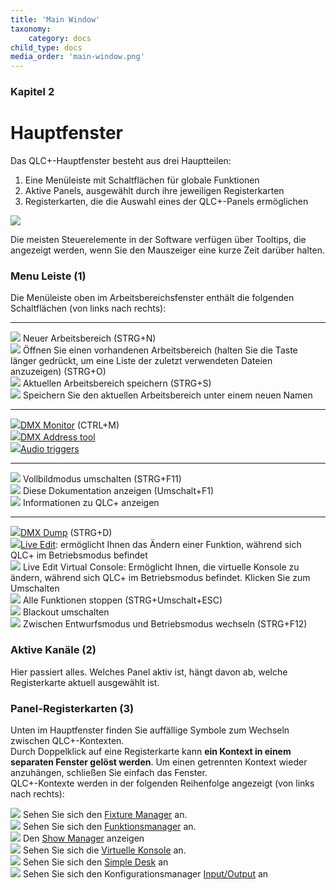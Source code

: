 ```yaml
---
title: 'Main Window'
taxonomy:
    category: docs
child_type: docs
media_order: 'main-window.png'
---
```


<style>
    #chapter p {
        text-align: left;
    }
</style>

### Kapitel 2

# Hauptfenster

Das QLC+-Hauptfenster besteht aus drei Hauptteilen:

1. Eine Menüleiste mit Schaltflächen für globale Funktionen
2. Aktive Panels, ausgewählt durch ihre jeweiligen Registerkarten
3. Registerkarten, die die Auswahl eines der QLC+-Panels ermöglichen

![](/main-window/main-window.png)

Die meisten Steuerelemente in der Software verfügen über Tooltips, die angezeigt werden, wenn Sie den Mauszeiger eine kurze Zeit darüber halten.

### Menu Leiste (1)

Die Menüleiste oben im Arbeitsbereichsfenster enthält die folgenden Schaltflächen (von links nach rechts):

* * *

![](../basics/filenew.png) Neuer Arbeitsbereich (STRG+N)  
![](../basics/fileopen.png) Öffnen Sie einen vorhandenen Arbeitsbereich (halten Sie die Taste länger gedrückt, um eine Liste der zuletzt verwendeten Dateien anzuzeigen) (STRG+O)  
![](../basics/filesave.png) Aktuellen Arbeitsbereich speichern (STRG+S)  
![](../basics/filesaveas.png) Speichern Sie den aktuellen Arbeitsbereich unter einem neuen Namen

* * *

![](../basics/monitor.png)[DMX Monitor](dmx-monitor) (CTRL+M)  
![](../basics/diptool.png)[DMX Address tool](dmx-address-tool)  
![](../basics/audioinput.png)[Audio triggers](/virtual-console/audio-triggers)  

* * *

![](../basics/fullscreen.png) Vollbildmodus umschalten (STRG+F11)  
![](../basics/help.png) Diese Dokumentation anzeigen (Umschalt+F1)  
![](../basics/qlcplus.svg?resize=32,32) Informationen zu QLC+ anzeigen

* * *

![](../basics/add_dump.png)[DMX Dump](dmx-dump) (STRG+D)  
![](../basics/liveedit.png)[Live Edit](live-edit): ermöglicht Ihnen das Ändern einer Funktion, während sich QLC+ im Betriebsmodus befindet  
![](../basics/liveedit_vc.png) Live Edit Virtual Console: Ermöglicht Ihnen, die virtuelle Konsole zu ändern, während sich QLC+ im Betriebsmodus befindet. Klicken Sie zum Umschalten  
![](../basics/panic.png) Alle Funktionen stoppen (STRG+Umschalt+ESC)  
![](../basics/blackout.png) Blackout umschalten  
![](../basics/operate.png) Zwischen Entwurfsmodus und Betriebsmodus wechseln (STRG+F12)

### Aktive Kanäle (2)

Hier passiert alles. Welches Panel aktiv ist, hängt davon ab, welche Registerkarte aktuell ausgewählt ist.

### Panel-Registerkarten (3)

Unten im Hauptfenster finden Sie auffällige Symbole zum Wechseln zwischen QLC+-Kontexten.  
Durch Doppelklick auf eine Registerkarte kann **ein Kontext in einem separaten Fenster gelöst werden**. Um einen getrennten Kontext wieder anzuhängen, schließen Sie einfach das Fenster.  
QLC+-Kontexte werden in der folgenden Reihenfolge angezeigt (von links nach rechts):

![](../basics/fixture.png) Sehen Sie sich den [Fixture Manager](/fixture-manager) an.  
![](../basics/function.png) Sehen Sie sich den [Funktionsmanager](/function-manager) an.  
![](../basics/show.png) Den [Show Manager](/show-manager) anzeigen  
![](../basics/virtualconsole.png) Sehen Sie sich die [Virtuelle Konsole](/virtual-console) an.  
![](../basics/slidermatrix.png) Sehen Sie sich den [Simple Desk](/simple-desk) an  
![](../basics/input_output.png) Sehen Sie sich den Konfigurationsmanager [Input/Output](/input-output) an
